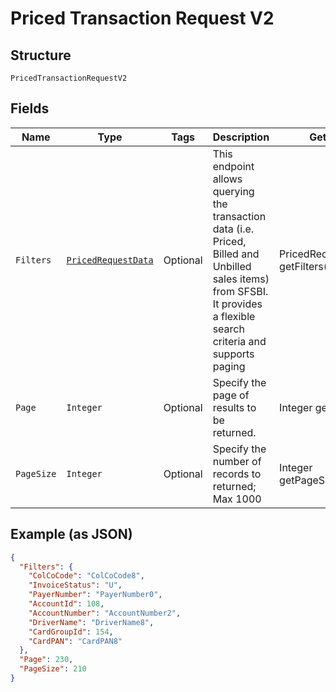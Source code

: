 
# Priced Transaction Request V2

## Structure

`PricedTransactionRequestV2`

## Fields

| Name | Type | Tags | Description | Getter | Setter |
|  --- | --- | --- | --- | --- | --- |
| `Filters` | [`PricedRequestData`](../../doc/models/priced-request-data.md) | Optional | This endpoint allows querying the transaction data (i.e. Priced, Billed and Unbilled sales items) from SFSBI. It provides a flexible search criteria and supports paging | PricedRequestData getFilters() | setFilters(PricedRequestData filters) |
| `Page` | `Integer` | Optional | Specify the page of results to be returned. | Integer getPage() | setPage(Integer page) |
| `PageSize` | `Integer` | Optional | Specify the number of records to returned; Max 1000 | Integer getPageSize() | setPageSize(Integer pageSize) |

## Example (as JSON)

```json
{
  "Filters": {
    "ColCoCode": "ColCoCode8",
    "InvoiceStatus": "U",
    "PayerNumber": "PayerNumber0",
    "AccountId": 108,
    "AccountNumber": "AccountNumber2",
    "DriverName": "DriverName8",
    "CardGroupId": 154,
    "CardPAN": "CardPAN8"
  },
  "Page": 230,
  "PageSize": 210
}
```

